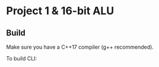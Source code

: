 # Project 1 & 16-bit ALU

## Build
Make sure you have a C++17 compiler (g++ recommended).

To build CLI:
